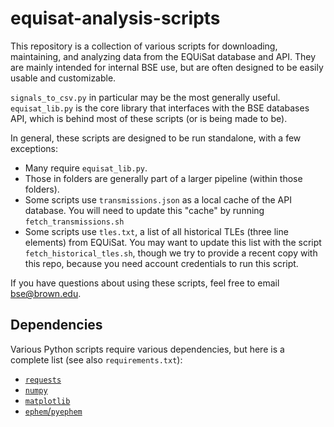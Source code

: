 # equisat-analysis-scripts
This repository is a collection of various scripts for downloading, maintaining, and analyzing data 
from the EQUiSat database and API. They are mainly intended for internal BSE use, but are often
designed to be easily usable and customizable.

`signals_to_csv.py` in particular may be the most generally useful.
`equisat_lib.py` is the core library that interfaces with the BSE databases API, which is behind most of these scripts (or is being made to be).

In general, these scripts are designed to be run standalone, with a few exceptions:
- Many require `equisat_lib.py`.
- Those in folders are generally part of a larger pipeline (within those folders).
- Some scripts use `transmissions.json` as a local cache of the API database. 
  You will need to update this "cache" by running `fetch_transmissions.sh`
- Some scripts use `tles.txt`, a list of all historical TLEs (three line elements) from EQUiSat. You may want to update this list with the script `fetch_historical_tles.sh`, though we try to provide a recent copy with this repo, because you need account credentials to run this script.

If you have questions about using these scripts, feel free to email [bse@brown.edu](mailto:bse@brown.edu).

## Dependencies
Various Python scripts require various dependencies, but here is a complete list (see also `requirements.txt`):
- [`requests`](https://2.python-requests.org/en/master/)
- [`numpy`](https://pypi.org/project/numpy/)
- [`matplotlib`](https://matplotlib.org/)
- [`ephem`/`pyephem`](https://pypi.org/project/ephem/)